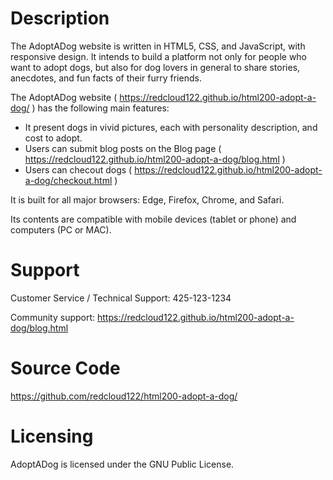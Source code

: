 Description
===========

The AdoptADog website is written in HTML5, CSS, and JavaScript, with responsive design.  It intends to build a platform not only for people who want to adopt dogs, but also for dog lovers in general to share stories, anecdotes, and fun facts of their furry friends.

The AdoptADog website ( https://redcloud122.github.io/html200-adopt-a-dog/ ) has the following main features:

  * It present dogs in vivid pictures, each with personality description, and cost to adopt.
  * Users can submit blog posts on the Blog page ( https://redcloud122.github.io/html200-adopt-a-dog/blog.html )
  * Users can checout dogs ( https://redcloud122.github.io/html200-adopt-a-dog/checkout.html )
  
It is built for all major browsers: Edge, Firefox, Chrome, and Safari.

Its contents are compatible with mobile devices (tablet or phone) and computers (PC or MAC).


Support
=======

Customer Service / Technical Support: 425-123-1234

Community support:  https://redcloud122.github.io/html200-adopt-a-dog/blog.html


Source Code
===========

https://github.com/redcloud122/html200-adopt-a-dog/


Licensing
=========
AdoptADog is licensed under the GNU Public License.
